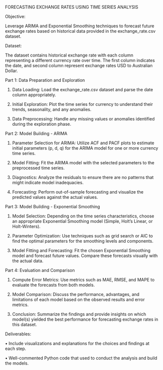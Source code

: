 FORECASTING EXCHANGE RATES USING TIME SERIES ANALYSIS

Objective:

Leverage ARIMA and Exponential Smoothing techniques to forecast future exchange rates based on historical data provided in the exchange_rate.csv dataset. 

Dataset:

The dataset contains historical exchange rate with each column representing a different currency rate over time. The first column indicates the date, and second column represent exchange rates USD to Australian Dollar.

Part 1: Data Preparation and Exploration

1.	Data Loading: Load the exchange_rate.csv dataset and parse the date column appropriately.

2.	Initial Exploration: Plot the time series for currency to understand their trends, seasonality, and any anomalies.

3.	Data Preprocessing: Handle any missing values or anomalies identified during the exploration phase.

Part 2: Model Building - ARIMA

1.	Parameter Selection for ARIMA: Utilize ACF and PACF plots to estimate initial parameters (p, d, q) for the ARIMA model for one or more currency time series.

2.	Model Fitting: Fit the ARIMA model with the selected parameters to the preprocessed time series.

3.	Diagnostics: Analyze the residuals to ensure there are no patterns that might indicate model inadequacies.

4.	Forecasting: Perform out-of-sample forecasting and visualize the predicted values against the actual values.

Part 3: Model Building - Exponential Smoothing

1.	Model Selection: Depending on the time series characteristics, choose an appropriate Exponential Smoothing model (Simple, Holt’s Linear, or Holt-Winters).

2.	Parameter Optimization: Use techniques such as grid search or AIC to find the optimal parameters for the smoothing levels and components.

3.	Model Fitting and Forecasting: Fit the chosen Exponential Smoothing model and forecast future values. Compare these forecasts visually with the actual data.

Part 4: Evaluation and Comparison

1.	Compute Error Metrics: Use metrics such as MAE, RMSE, and MAPE to evaluate the forecasts from both models.

2.	Model Comparison: Discuss the performance, advantages, and limitations of each model based on the observed results and error metrics.

3.	Conclusion: Summarize the findings and provide insights on which model(s) yielded the best performance for forecasting exchange rates in this dataset.

Deliverables:

•	Include visualizations and explanations for the choices and findings at each step.

•	Well-commented Python code that used to conduct the analysis and build the models.
